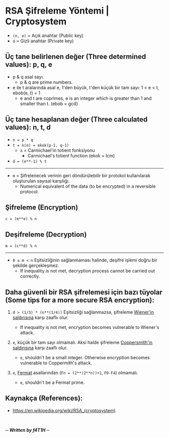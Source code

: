 # RSA Şifreleme Yöntemi | Cryptosystem

- `(n, e)` = Açık anahtar (Public key)
- `d`    = Gizli anahtar (Private key)

## Üç tane belirlenen değer (Three determined values): p, q, e

- p & q asal sayı.
    - p & q are prime numbers.
- e ile t aralarında asal e, 1'den büyük, t'den küçük bir tam sayı: 1 < e < t, ebob(e, t) = 1
    - e and t are coprimes, e is an integer which is greater than 1 and smaller than t. (ebob = gcd)


## Üç tane hesaplanan değer (Three calculated values): n, t, d

- `n = p * q`
- `t = λ(n) = ekok(p-1, q-1)`
    - `λ` = Carmichael'in totient fonksiyonu
        - Carmichael's totient function (ekok = lcm)
- `d = (e**-1) % t`

---

- `m` = Şifrelenecek verinin geri döndürülebilir bir protokol kullanılarak oluşturulan sayısal karşılığı.
    - Numerical equivalent of the data (to be encrypted) in a reversible protocol.

## Şifreleme (Encryption)
`c = (m**e) % n`

## Deşifreleme (Decryption)
`m = (c**d) % n`

---

- `0 ≤ m < n` Eşitsizliğinin sağlanmaması halinde, deşifre işlemi doğru bir şekilde gerçekleşmez.
    - If inequality is not met, decryption process cannot be carried out correctly.

## Daha güvenli bir RSA şifrelemesi için bazı tüyolar (Some tips for a more secure RSA encryption): 
1) `d > (1/3) * (n**(1/4))` Eşitsizliği sağlanmazsa, şifreleme [Wiener'in saldırısına](https://en.wikipedia.org/wiki/Wiener%27s_attack#small_private_key) karşı zaaflıı olur.
    - If inequality is not met, encryption becomes vulnerable to Wiener's attack.

2) `e`, küçük bir tam sayı olmamalı. Aksi halde şifreleme [Coppersmith'in saldırısına](https://en.wikipedia.org/wiki/Coppersmith's_attack#Low_public_exponent_attack) karşı zaaflı olur.
    - `e`, shouldn't be a small integer. Otherwise encryption becomes vulnerable to Coppermith's attack.

3) `e`, [Fermat](https://en.wikipedia.org/wiki/Fermat_number) asallarından (`Fn = (2**(2**n))+1`, `F0-F4`) olmamalı.
    - `e`, shouldn't be a Fermat prime.

## Kaynakça (References):
- https://en.wikipedia.org/wiki/RSA_(cryptosystem)

<br>

___─ Written by f4T1H ─___
